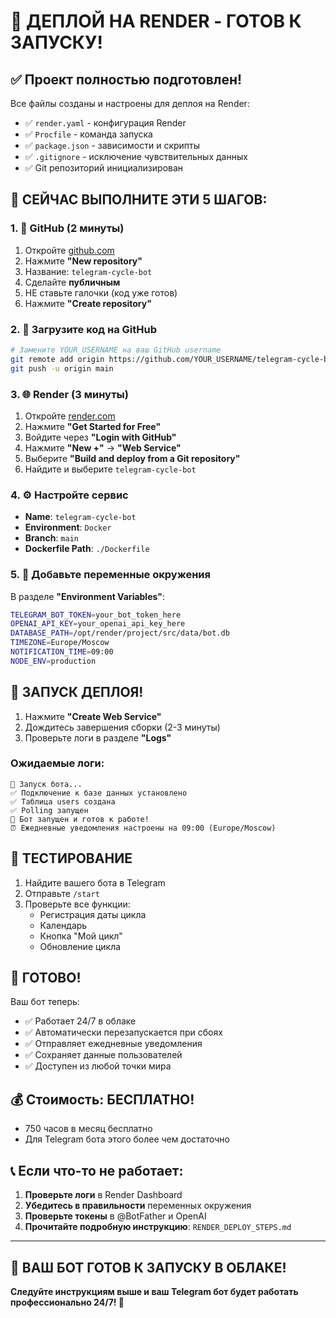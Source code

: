 # 🚀 ДЕПЛОЙ НА RENDER - ГОТОВ К ЗАПУСКУ!

## ✅ Проект полностью подготовлен!

Все файлы созданы и настроены для деплоя на Render:
- ✅ `render.yaml` - конфигурация Render
- ✅ `Procfile` - команда запуска
- ✅ `package.json` - зависимости и скрипты
- ✅ `.gitignore` - исключение чувствительных данных
- ✅ Git репозиторий инициализирован

## 🎯 СЕЙЧАС ВЫПОЛНИТЕ ЭТИ 5 ШАГОВ:

### 1. 📝 GitHub (2 минуты)
1. Откройте [github.com](https://github.com)
2. Нажмите **"New repository"**
3. Название: `telegram-cycle-bot`
4. Сделайте **публичным**
5. НЕ ставьте галочки (код уже готов)
6. Нажмите **"Create repository"**

### 2. 🔗 Загрузите код на GitHub
```bash
# Замените YOUR_USERNAME на ваш GitHub username
git remote add origin https://github.com/YOUR_USERNAME/telegram-cycle-bot.git
git push -u origin main
```

### 3. 🌐 Render (3 минуты)
1. Откройте [render.com](https://render.com)
2. Нажмите **"Get Started for Free"**
3. Войдите через **"Login with GitHub"**
4. Нажмите **"New +"** → **"Web Service"**
5. Выберите **"Build and deploy from a Git repository"**
6. Найдите и выберите `telegram-cycle-bot`

### 4. ⚙️ Настройте сервис
- **Name**: `telegram-cycle-bot`
- **Environment**: `Docker`
- **Branch**: `main`
- **Dockerfile Path**: `./Dockerfile`

### 5. 🔑 Добавьте переменные окружения
В разделе **"Environment Variables"**:

```bash
TELEGRAM_BOT_TOKEN=your_bot_token_here
OPENAI_API_KEY=your_openai_api_key_here
DATABASE_PATH=/opt/render/project/src/data/bot.db
TIMEZONE=Europe/Moscow
NOTIFICATION_TIME=09:00
NODE_ENV=production
```

## 🚀 ЗАПУСК ДЕПЛОЯ!

1. Нажмите **"Create Web Service"**
2. Дождитесь завершения сборки (2-3 минуты)
3. Проверьте логи в разделе **"Logs"**

### Ожидаемые логи:
```
🤖 Запуск бота...
✅ Подключение к базе данных установлено
✅ Таблица users создана
✅ Polling запущен
🤖 Бот запущен и готов к работе!
⏰ Ежедневные уведомления настроены на 09:00 (Europe/Moscow)
```

## 🧪 ТЕСТИРОВАНИЕ

1. Найдите вашего бота в Telegram
2. Отправьте `/start`
3. Проверьте все функции:
   - Регистрация даты цикла
   - Календарь
   - Кнопка "Мой цикл"
   - Обновление цикла

## 🎉 ГОТОВО!

Ваш бот теперь:
- ✅ Работает 24/7 в облаке
- ✅ Автоматически перезапускается при сбоях
- ✅ Отправляет ежедневные уведомления
- ✅ Сохраняет данные пользователей
- ✅ Доступен из любой точки мира

## 💰 Стоимость: БЕСПЛАТНО!
- 750 часов в месяц бесплатно
- Для Telegram бота этого более чем достаточно

## 📞 Если что-то не работает:

1. **Проверьте логи** в Render Dashboard
2. **Убедитесь в правильности** переменных окружения
3. **Проверьте токены** в @BotFather и OpenAI
4. **Прочитайте подробную инструкцию**: `RENDER_DEPLOY_STEPS.md`

---

## 🚀 ВАШ БОТ ГОТОВ К ЗАПУСКУ В ОБЛАКЕ!

**Следуйте инструкциям выше и ваш Telegram бот будет работать профессионально 24/7! 🌟**
